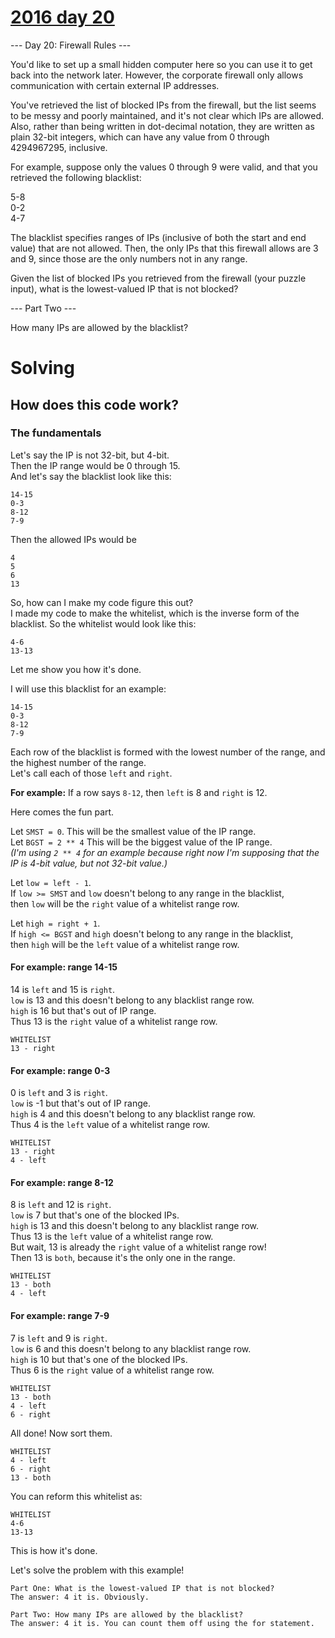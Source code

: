 # [2016 day 20](https://adventofcode.com/2016/day/20)

--- Day 20: Firewall Rules ---

You'd like to set up a small hidden computer here so you can use it to get back into the network later. However, the corporate firewall only allows communication with certain external IP addresses.

You've retrieved the list of blocked IPs from the firewall, but the list seems to be messy and poorly maintained, and it's not clear which IPs are allowed. Also, rather than being written in dot-decimal notation, they are written as plain 32-bit integers, which can have any value from 0 through 4294967295, inclusive.

For example, suppose only the values 0 through 9 were valid, and that you retrieved the following blacklist:

5-8\
0-2\
4-7

The blacklist specifies ranges of IPs (inclusive of both the start and end value) that are not allowed. Then, the only IPs that this firewall allows are 3 and 9, since those are the only numbers not in any range.

Given the list of blocked IPs you retrieved from the firewall (your puzzle input), what is the lowest-valued IP that is not blocked?

--- Part Two ---

How many IPs are allowed by the blacklist?

# Solving

## How does this code work?

### The fundamentals

Let's say the IP is not 32-bit, but 4-bit.\
Then the IP range would be 0 through 15.\
And let's say the blacklist look like this:

```
14-15
0-3
8-12
7-9
```

Then the allowed IPs would be

```
4
5
6
13
```

So, how can I make my code figure this out?\
I made my code to make the whitelist, which is the inverse form of the blacklist.
So the whitelist would look like this:

```
4-6
13-13
```

Let me show you how it's done.

I will use this blacklist for an example:

```
14-15
0-3
8-12
7-9
```

Each row of the blacklist is formed with the lowest number of the range, and the highest number of the range.\
Let's call each of those `left` and `right`.

**For example:** If a row says `8-12`, then `left` is 8 and `right` is 12.

Here comes the fun part.

Let `SMST = 0`. This will be the smallest value of the IP range.\
Let `BGST = 2 ** 4` This will be the biggest value of the IP range.\
_(I'm using `2 ** 4` for an example because right now I'm supposing that the IP is 4-bit value, but not 32-bit value.)_

Let `low = left - 1`.\
If `low >= SMST` and `low` doesn't belong to any range in the blacklist,\
then `low` will be the `right` value of a whitelist range row.

Let `high = right + 1`.\
If `high <= BGST` and `high` doesn't belong to any range in the blacklist,\
then `high` will be the `left` value of a whitelist range row.

#### For example: range 14-15

14 is `left` and 15 is `right`.\
`low` is 13 and this doesn't belong to any blacklist range row.\
`high` is 16 but that's out of IP range.\
Thus 13 is the `right` value of a whitelist range row.

```
WHITELIST
13 - right
```

#### For example: range 0-3

0 is `left` and 3 is `right`.\
`low` is -1 but that's out of IP range.\
`high` is 4 and this doesn't belong to any blacklist range row.\
Thus 4 is the `left` value of a whitelist range row.

```
WHITELIST
13 - right
4 - left
```

#### For example: range 8-12

8 is `left` and 12 is `right`.\
`low` is 7 but that's one of the blocked IPs.\
`high` is 13 and this doesn't belong to any blacklist range row.\
Thus 13 is the `left` value of a whitelist range row.\
But wait, 13 is already the `right` value of a whitelist range row!\
Then 13 is `both`, because it's the only one in the range.

```
WHITELIST
13 - both
4 - left
```

#### For example: range 7-9

7 is `left` and 9 is `right`.\
`low` is 6 and this doesn't belong to any blacklist range row.\
`high` is 10 but that's one of the blocked IPs.\
Thus 6 is the `right` value of a whitelist range row.

```
WHITELIST
13 - both
4 - left
6 - right
```

All done! Now sort them.

```
WHITELIST
4 - left
6 - right
13 - both
```

You can reform this whitelist as:

```
WHITELIST
4-6
13-13
```

This is how it's done.

Let's solve the problem with this example!

```
Part One: What is the lowest-valued IP that is not blocked?
The answer: 4 it is. Obviously.

Part Two: How many IPs are allowed by the blacklist?
The answer: 4 it is. You can count them off using the for statement.
```
